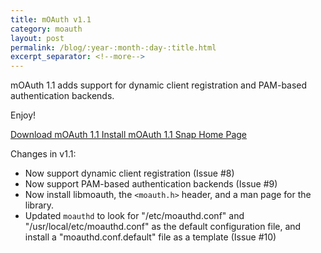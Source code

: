 ```yaml
---
title: mOAuth v1.1
category: moauth
layout: post
permalink: /blog/:year-:month-:day-:title.html
excerpt_separator: <!--more-->
---
```


mOAuth 1.1 adds support for dynamic client registration and PAM-based
authentication backends.

Enjoy!

<a class="btn btn-primary" href="https://github.com/michaelrsweet/moauth/releases/tag/v1.1">Download mOAuth 1.1 <span class="glyphicon glyphicon-download-alt" aria-hidden="true"></span></a>
<a class="btn btn-default" href="https://snapcraft.io/moauth">Install mOAuth 1.1 Snap <span class="glyphicon glyphicon-download-alt" aria-hidden="true"></span></a>
<a class="btn btn-default" href="/moauth/index.html">Home Page <span class="glyphicon glyphicon-home" aria-hidden="true"></span></a>

<!--more-->

Changes in v1.1:

- Now support dynamic client registration (Issue #8)
- Now support PAM-based authentication backends (Issue #9)
- Now install libmoauth, the `<moauth.h>` header, and a man page for the
  library.
- Updated `moauthd` to look for "/etc/moauthd.conf" and
  "/usr/local/etc/moauthd.conf" as the default configuration file, and install
  a "moauthd.conf.default" file as a template (Issue #10)


